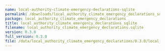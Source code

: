 ```yaml
---
name: local-authority-climate-emergency-declarations-sqlite
permalink: /downloads/local_authority_climate_emergency_declarations_sqlite/0_3_0
package: local_authority_climate_emergency_declarations
title: local_authority_climate_emergency_declarations_sqlite
filename: local_authority_climate_emergency_declarations.sqlite
version: 0.3.0
full_version: 0.3.0
file: /data/local_authority_climate_emergency_declarations/0.3.0/local_authority_climate_emergency_declarations.sqlite
---
```

